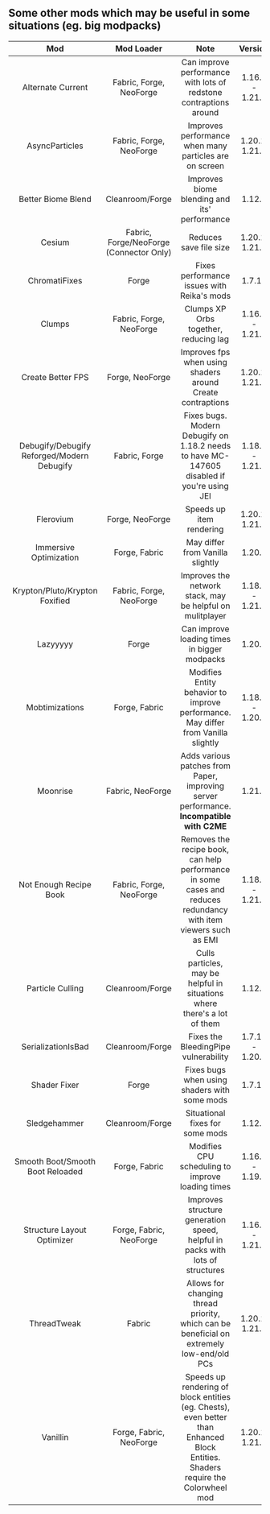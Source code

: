 ## Some other mods which may be useful in some situations (eg. big modpacks)

| Mod | Mod Loader | Note | Version | Client/Server |
|:---:|:---:|:---:|:---:|:---:|
| Alternate Current | Fabric, Forge, NeoForge | Can improve performance with lots of redstone contraptions around | 1.16.5 - 1.21.1 | Server |
| AsyncParticles | Fabric, Forge, NeoForge | Improves performance when many particles are on screen | 1.20.1, 1.21.1 | Client |
| Better Biome Blend | Cleanroom/Forge | Improves biome blending and its' performance | 1.12.2 | Client |
| Cesium | Fabric, Forge/NeoForge (Connector Only) | Reduces save file size | 1.20.1, 1.21.1 | Server |
| ChromatiFixes | Forge | Fixes performance issues with Reika's mods | 1.7.10 | Both | 
| Clumps | Fabric, Forge, NeoForge | Clumps XP Orbs together, reducing lag | 1.16.5 - 1.21.1 | Both (1.16.5), Server (1.18.2+) |
| Create Better FPS | Forge, NeoForge | Improves fps when using shaders around Create contraptions | 1.20.1, 1.21.1 | Client |
| Debugify/Debugify Reforged/Modern Debugify | Fabric, Forge | Fixes bugs. Modern Debugify on 1.18.2 needs to have MC-147605 disabled if you're using JEI | 1.18.2 - 1.21.1 | Both |
| Flerovium | Forge, NeoForge | Speeds up item rendering | 1.20.1, 1.21.1 | Client |
| Immersive Optimization | Forge, Fabric | May differ from Vanilla slightly | 1.20.1 | Server |
| Krypton/Pluto/Krypton Foxified | Fabric, Forge, NeoForge | Improves the network stack, may be helpful on mulitplayer | 1.18.2 - 1.21.1 | Both |
| Lazyyyyy | Forge | Can improve loading times in bigger modpacks | 1.20.1 | Both |
| Mobtimizations | Forge, Fabric | Modifies Entity behavior to improve performance. May differ from Vanilla slightly | 1.18.2 - 1.20.1 | Server |
| Moonrise | Fabric, NeoForge | Adds various patches from Paper, improving server performance. **Incompatible with C2ME** | 1.21.1 | Server |
| Not Enough Recipe Book | Fabric, Forge, NeoForge | Removes the recipe book, can help performance in some cases and reduces redundancy with item viewers such as EMI | 1.18.2 - 1.21.1 | Both |
| Particle Culling | Cleanroom/Forge | Culls particles, may be helpful in situations where there's a lot of them | 1.12.2 | Client |
| SerializationIsBad | Cleanroom/Forge | Fixes the BleedingPipe vulnerability | 1.7.10 - 1.20.1 | Both |
| Shader Fixer | Forge | Fixes bugs when using shaders with some mods | 1.7.10 | Client |
| Sledgehammer | Cleanroom/Forge | Situational fixes for some mods | 1.12.2 | Both |
| Smooth Boot/Smooth Boot Reloaded | Forge, Fabric | Modifies CPU scheduling to improve loading times | 1.16.5 - 1.19.2 | Both |
| Structure Layout Optimizer | Forge, Fabric, NeoForge | Improves structure generation speed, helpful in packs with lots of structures | 1.16.5 - 1.21.1 | Server |
| ThreadTweak | Fabric | Allows for changing thread priority, which can be beneficial on extremely low-end/old PCs | 1.20.1, 1.21.1 | Both |
| Vanillin | Forge, Fabric, NeoForge | Speeds up rendering of block entities (eg. Chests), even better than Enhanced Block Entities. Shaders require the Colorwheel mod | 1.20.1, 1.21.1 | Client | 
